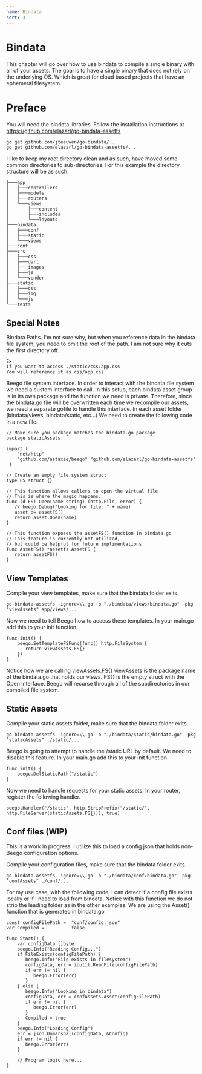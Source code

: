 ```yaml
---
name: Bindata
sort: 3
---
```

# Bindata

This chapter will go over how to use bindata to compile a single binary with all of your assets.
The goal is to have a single binary that does not rely on the underlying OS.
Which is great for cloud based projects that have an ephemeral filesystem.


# Preface

You will need the bindata libraries. Follow the installation instructions at https://github.com/elazarl/go-bindata-assetfs
```
go get github.com/jteeuwen/go-bindata/...
go get github.com/elazarl/go-bindata-assetfs/...
```
I like to keep my root directory clean and as such, have moved some common directories to sub-directories. For this example the directory structure will be as such.
```
├───app
│   ├───controllers
│   ├───models
│   ├───routers
│   └───views
│       ├───content
│       ├───includes
│       └───layouts
├───bindata
│   ├───conf
│   ├───static
│   └───views
├───conf
├───src
│   ├───css
│   ├───dart
│   ├───images
│   ├───js
│   └───vendor
├───static
│   ├───css
│   ├───img
│   └───js
└───tests
```
	
## Special Notes

Bindata Paths.
I'm not sure why, but when you reference data in the bindata file system, you need to omit the root of the path. I am not sure why it cuts the first directory off.
```
Ex.
If you want to access ./static/css/app.css
You will reference it as css/app.css
```

Beego file system interface.
In order to interact with the bindata file system we need a custom interface to call. In this setup, each bindata asset group is in its own package and the function we need is private. Therefore, since the bindata.go file will be overwritten each time we recompile our assets, we need a separate gofile to handle this interface.
In each asset folder (bindata/views, bindata/static, etc...) We need to create the following code in a new file.
```
// Make sure you package matches the bindata.go package
package staticAssets
  
import (  
	"net/http"  
	"github.com/astaxie/beego" "github.com/elazarl/go-bindata-assetfs"
 )  
  
// Create an empty file system struct
type FS struct {}  
  
// This function allows callers to open the virtual file
// This is where the magic happens.
func (d FS) Open(name string) (http.File, error) {  
   // beego.Debug("Looking for file: " + name)  
   asset := assetFS()  
   return asset.Open(name)  
}  
  
// This function exposes the assetFS() function in bindata.go
// This feature is currently not utilized,
// but could be helpful for future implimentations.
func AssetFS() *assetfs.AssetFS {  
   return assetFS()  
}
```

## View Templates

Compile your view templates, make sure that the bindata folder exits.
```
go-bindata-assetfs -ignore=\\.go -o "./bindata/views/bindata.go" -pkg "viewAssets" app/views/...
```

Now we need to tell Beego how to access these templates.
In your main.go add this to your init function. 
```
func init() {
	beego.SetTemplateFSFunc(func() http.FileSystem {  
	   return viewAssets.FS{}  
	})
}
```
Notice how we are calling viewAssets.FS{}
viewAssets is the package name of the bindata.go that holds our views.
FS{} is the empty struct with the Open interface.
Beego will recurse through all of the subdirectories in our compiled file system.


## Static Assets

Compile your static assets folder, make sure that the bindata folder exits.
```
go-bindata-assetfs -ignore=\\.go -o "./bindata/static/bindata.go" -pkg "staticAssets" ./static/...
```

Beego is going to attempt to handle the /static URL by default. We need to disable this feature. In your main.go add this to your init function.
```
func init() {
	beego.DelStaticPath("/static")
}
```
Now we need to handle requests for your static assets.
In your router, register the following handler.
```
beego.Handler("/static", http.StripPrefix("/static/", http.FileServer(staticAssets.FS{})), true)
```

## Conf files (WIP)

This is a work in progress. 
I utilize this to load a config.json that holds non-Beego configuration options.

Compile your configuration files, make sure that the bindata folder exits.
```
go-bindata-assetfs -ignore=\\.go -o "./bindata/conf/bindata.go" -pkg "confAssets" ./conf/...
```
For my use case, with the following code, I can detect if a config file exists locally or if I need to load from bindata. Notice with this function we do not strip the leading folder as in the other examples. We are using the Asset() function that is generated in bindata.go
```
const configFilePath =	"conf/config.json"
var Compiled =  		false

func Start() {
	var configData []byte  
	beego.Info("Reading Config...")  
	if FileExists(configFilePath) {  
	   beego.Info("File exists in filesystem")  
	   configData, err = ioutil.ReadFile(configFilePath)  
	   if err != nil {  
	      beego.Error(err)  
	   }  
	} else {  
	   beego.Info("Looking in bindata")  
	   configData, err = confAssets.Asset(configFilePath)  
	   if err != nil {  
	      beego.Error(err)  
	   }  
	   Compiled = true  
	}  
	beego.Info("Loading Config")  
	err = json.Unmarshal(configData, &Config)  
	if err != nil {  
	   beego.Error(err)  
	}
	
	// Program logic here...
}
```
